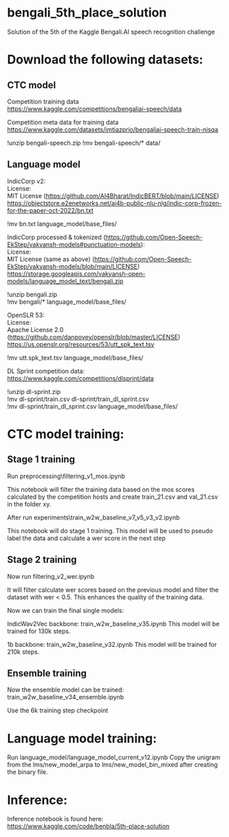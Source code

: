 # bengali_5th_place_solution
Solution of the 5th of the Kaggle Bengali.AI speech recognition challenge

# Download the following datasets:

## CTC model
Competition training data<br>
https://www.kaggle.com/competitions/bengaliai-speech/data

Competition meta data for training data<br>
https://www.kaggle.com/datasets/imtiazprio/bengaliai-speech-train-nisqa

!unzip bengali-speech.zip
!mv bengali-speech/* data/

## Language model
IndicCorp v2:<br>
License: <br>MIT License (https://github.com/AI4Bharat/IndicBERT/blob/main/LICENSE)<br>
https://objectstore.e2enetworks.net/ai4b-public-nlu-nlg/indic-corp-frozen-for-the-paper-oct-2022/bn.txt

!mv bn.txt language_model/base_files/

IndicCorp processed & tokenized (https://github.com/Open-Speech-EkStep/vakyansh-models#punctuation-models):<br>
License: <br>MIT License (same as above) (https://github.com/Open-Speech-EkStep/vakyansh-models/blob/main/LICENSE)<br>
https://storage.googleapis.com/vakyansh-open-models/language_model_text/bengali.zip

!unzip bengali.zip<br>
!mv bengali/* language_model/base_files/

OpenSLR 53:<br>
License: <br>Apache License 2.0 (https://github.com/danpovey/openslr/blob/master/LICENSE)<br>
https://us.openslr.org/resources/53/utt_spk_text.tsv

!mv utt.spk_text.tsv language_model/base_files/

DL Sprint competition data:<br>
https://www.kaggle.com/competitions/dlsprint/data

!unzip dl-sprint.zip<br>
!mv dl-sprint/train.csv dl-sprint/train_dl_sprint.csv<br>
!mv dl-sprint/train_dl_sprint.csv language_model/base_files/


# CTC model training:

## Stage 1 training

Run preprocessing\filtering_v1_mos.ipynb

This notebook will filter the training data based on the mos scores calculated by the competition hosts and create train_21.csv and val_21.csv in the folder xy.

After run experiments\train_w2w_baseline_v7_v5_v3_v2.ipynb

This notebook will do stage 1 training. This model will be used to pseudo label the data and calculate a wer score in the next step

## Stage 2 training

Now run filtering_v2_wer.ipynb

It will filter calculate wer scores based on the previous model and filter the dataset with wer < 0.5. This enhances the quality of the training data.

Now we can train the final single models:

IndicWav2Vec backbone:
train_w2w_baseline_v35.ipynb
This model will be trained for 130k steps.

1b backbone:
train_w2w_baseline_v32.ipynb
This model will be trained for 210k steps.

## Ensemble training

Now the ensemble model can be trained:
train_w2w_baseline_v34_ensemble.ipynb

Use the 6k training step checkpoint

# Language model training:
Run language_model/language_model_current_v12.ipynb
Copy the unigram from the lms/new_model_arpa to lms/new_model_bin_mixed after creating the binary file.


# Inference:
Inference notebook is found here:
https://www.kaggle.com/code/benbla/5th-place-solution
